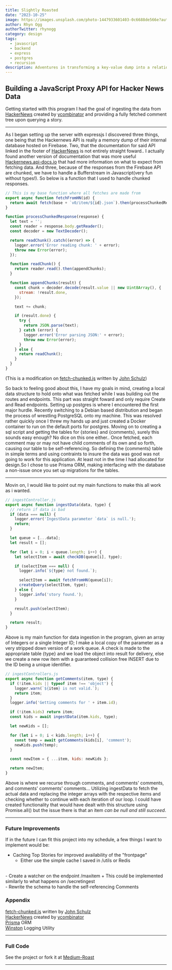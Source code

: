 ```yaml
---
title: Slightly Roasted
date: "2023-10-25"
image: https://images.unsplash.com/photo-1447933601403-0c6688de566e?auto=format&fit=crop&q=80&w=900&ixlib=rb-4.0.3&ixid=M3wxMjA3fDB8MHxwaG90by1wYWdlfHx8fGVufDB8fHx8fA%3D%3D
author: Rhyn Ogg
authorTwitter: rhynogg
category: design
tags:
  - javascript
  - backend
  - express
  - postgres
  - recursion
description: Adventures in transforming a key-value dump into a relational database.
---
```


## Building a JavaScript Proxy API for Hacker News Data

Getting started with this program I had the goal of ingesting the data from [HackerNews](https://news.ycombinator.com) created by [ycombinator](https://www.ycombinator.com) and providing a fully fetched comment tree upon querying a story.

---
  
As I began setting up the server with expressjs I discovered three things, one being that the Hackernews API is really a memory dump of their internal database hosted on Firebase. Two, that the documentation for said API linked in the footer of [HackerNews](https://news.ycombinator.com) is not entirely straight foward.. I actually found another version of documentation that was more useful [Hackernews.api-docs.io](https://hackernews.api-docs.io/v0/overview/introduction) that had more information on what to expect from fetching data. And three, because of the responses from the Firebase API are chunked, we have to handle a Bufferstream in Javascript(very fun without types!). So below is a function that I used to handle chunked responses.

```js
// This is my base function where all fetches are made from
export async function fetchFromHN(id) {
  return await fetch(base + `v0/item/${id}.json`).then(processChunkedResponse);
}
```
```js
function processChunkedResponse(response) {
  let text = '';
  const reader = response.body.getReader();
  const decoder = new TextDecoder();

  return readChunk().catch((error) => {
    logger.error('Error reading chunk: ' + error);
    throw new Error(error);
  });

  function readChunk() {
    return reader.read().then(appendChunks);
  }

  function appendChunks(result) {
    const chunk = decoder.decode(result.value || new Uint8Array(), {
      stream: !result.done,
    });

    text += chunk;

    if (result.done) {
      try {
        return JSON.parse(text);
      } catch (error) {
        logger.error('Error parsing JSON:' + error);
        throw new Error(error);
      }
    } else {
      return readChunk();
    }
  }
}
```
(This is a modification on [fetch-chunked.js](https://gist.githubusercontent.com/jfsiii/034152ecfa908cf66178/raw/d0ecf6deaa53615027d19c3dc5e5fd3bac9c38ab/fetch-chunked.js) written by [John Schulz](https://twitter.com/JFSIII))

So back to feeling good about this, I have my goals in mind, creating a local data structure to hold onto what was fetched while I was building out the routes and endpoints. This part was straight foward and only require Create and Read endpoints. 
Setting up postgres is where I encountered the first major hurdle. Recently switching to a Debian based distribution and began the process of wrestling PostgreSQL onto my machine. This was resolved rather quickly once I threw my hands up and just created a Docker container to run on the default ports for postgres. Moving on to creating a sql script and getting the tables for {stories} and {comments}, surely this sounds easy enough? No dice on this one either.. 
Once fetched, each comment may or may not have child comments of its own and so forth, causing our table to be self-referencing. So defining the {comments} table in simple terms and using contraints to insure the data was good was not going to work for this application. At least not in the time I had allocated for design.So I chose to use Prisma ORM, making interfacing with the database a non-issue once you set up migrations for the tables.

---

Movin on, I would like to point out my main functions to make this all work as i wanted.

```js
// ingestController.js
export async function ingestData(data, type) {
  // return if data is bad
  if (data === null) {
    logger.error('IngestData parameter `data` is null.');
    return;
  }

  let queue = [...data];
  let result = [];

  for (let i = 0; i < queue.length; i++) {
    let selectItem = await checkDB(queue[i], type);

    if (selectItem === null) {
      logger.info(`${type} not found.`);

      selectItem = await fetchFromHN(queue[i]);
      createQuery(selectItem, type);
    } else {
      logger.info('story found.');
    }

    result.push(selectItem);
  }

  return result;
}
```
Above is my main function for data ingestion in the program, given an array of Integers or a single Integer ID; I make a local copy of the parameter as a very stripped down version of a work queue. A check is made to the appropriate table {type} and we load the object into result for delivery, else we create a new row item with a guaranteed collision free INSERT due to the ID being a unique identifier. 


```js
// ingestControllers.js
export async function getComments(item, type) {
  if (!item.kids || typeof item !== 'object') {
    logger.warn(`${item} is not valid.`);
    return item;
  }
  logger.info('Getting comments for ' + item.id);

  if (!item.kids) return item;
  const kids = await ingestData(item.kids, type);

  let newKids = [];

  for (let i = 0; i < kids.length; i++) {
    const temp = await getComments(kids[i], 'comment');
    newKids.push(temp);
  }

  const newItem = { ...item, kids: newKids };

  return newItem;
}
```
Above is where we recurse through comments, and comments' comments, and comments' comments' comments... Utilizing ingestData to fetch the actual data and replacing the integer arrays with the respective items and checking whether to continue with each iteration of our loop. I could have created functionality that would have dealt with this structure using Promise.all() but the issue there is that an item *can be null and still succeed*.

---

### Future Improvements

If in the future I can fit this project into my schedule, a few things I want to implement would be:
  - Caching Top Stories for improved availability of the "frontpage"
    + Either use the simple cache I saved in /utils or Redis
  <br>
  - Create a watcher on the endpoint /maxitem
    + This could be implemented similarly to what happens on /secretingest
  <br>
  - Rewrite the schema to handle the self-referencing Comments


### Appendix

[fetch-chunked.js](https://gist.githubusercontent.com/jfsiii/034152ecfa908cf66178/raw/d0ecf6deaa53615027d19c3dc5e5fd3bac9c38ab/fetch-chunked.js) written by [John Schulz](https://twitter.com/JFSIII)
<br>
[HackerNews](https://news.ycombinator.com) created by [ycombinator](https://www.ycombinator.com)<br>
[Prisma](https://www.prisma.io) ORM
<br>
[Winston](https://github.com/winstonjs/winston) Logging Utility

---

### Full Code
See the project or fork it at [Medium-Roast](https://github.com/Dissurender/medium-roast#readme)

---